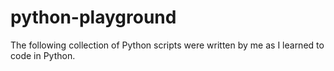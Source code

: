 # python-playground
The following collection of Python scripts were written by me as I learned to code in Python.

